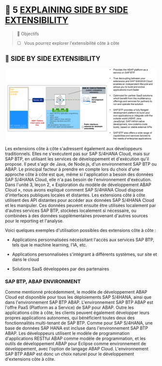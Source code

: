 # 🌸 5 [EXPLAINING SIDE BY SIDE EXTENSIBILITY](https://learning.sap.com/learning-journeys/practicing-clean-core-extensibility-for-sap-s-4hana-cloud/explaining-side-by-side-extensibility_a01bb1ac-1acb-434d-8458-7a36cf2bcb3b)

> 🌺 Objectifs
>
> - [ ] Vous pourrez explorer l'extensibilité côte à côte

## 🌸 SIDE BY SIDE EXTENSIBILITY

![](./assets/Side-by-Side_Extensibility_001.png)

Les extensions côte à côte s'adressent également aux développeurs traditionnels. Elles ne s'exécutent pas sur SAP S/4HANA Cloud, mais sur SAP BTP, en utilisant les services de développement et d'exécution qu'il propose. Il peut s'agir de Java, de Node.js, d'un environnement SAP BTP ou ABAP. Le principal facteur à prendre en compte lors du choix d'une approche côte à côte est que, même si l'application a besoin des données SAP S/4HANA Cloud, elle n'a pas besoin de l'environnement d'exécution. Dans l'unité 3, leçon 2, « Exploration du modèle de développement ABAP Cloud », nous avons expliqué comment SAP S/4HANA Cloud dispose d'interfaces publiques locales et distantes. Les extensions côte à côte utilisent des API distantes pour accéder aux données SAP S/4HANA Cloud et les manipuler. Ces données peuvent ensuite être utilisées localement par d'autres services SAP BTP, stockées localement si nécessaire, ou combinées à des données supplémentaires provenant d'autres sources pour le reporting et l'analyse.

Voici quelques exemples d'utilisation possibles des extensions côte à côte :

- Applications personnalisées nécessitant l'accès aux services SAP BTP, tels que le machine learning, l'IA, etc.

- Applications personnalisées s'intégrant à différents systèmes, sur site et dans le cloud

- Solutions SaaS développées par des partenaires

### SAP BTP, ABAP ENVIRONMENT

Comme mentionné précédemment, le modèle de développement ABAP Cloud est disponible pour tous les déploiements SAP S/4HANA, ainsi que dans l'environnement SAP BTP ABAP. L'environnement SAP BTP ABAP est l'offre PaaS (Platform as a Service) de SAP pour ABAP. Outre les applications côte à côte, les clients peuvent également développer leurs propres applications autonomes, qui bénéficient toutes deux des fonctionnalités multi-tenant de SAP BTP. Comme pour SAP S/4HANA, une base de données SAP HANA est incluse dans l'environnement SAP BTP ABAP. Les développeurs utilisent le modèle de programmation d'applications RESTful ABAP comme modèle de programmation, et les outils de développement ABAP pour Eclipse comme environnement de développement, avec l'option de langage ABAP Cloud. L'environnement SAP BTP ABAP est donc un choix naturel pour le développement d'extensions côte à côte.
